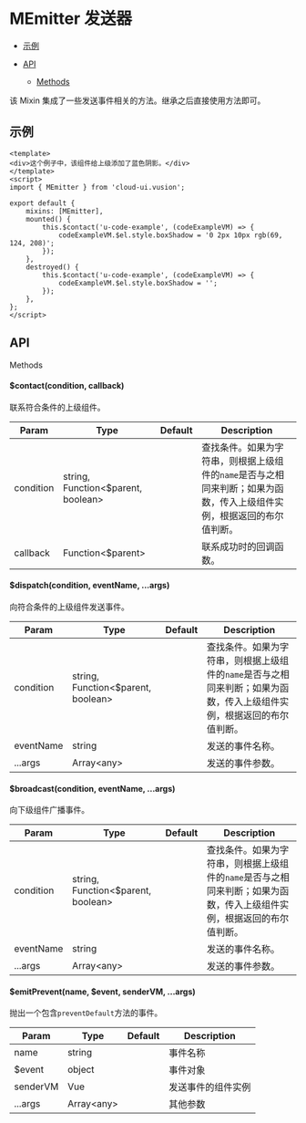 <!-- 该 README.md 根据 api.yaml 和 docs/*.md 自动生成，为了方便在 GitHub 和 NPM 上查阅。如需修改，请查看源文件 -->

# MEmitter 发送器

- [示例](#示例)

- [API]()
    - [Methods](#methods)

该 Mixin 集成了一些发送事件相关的方法。继承之后直接使用方法即可。

## 示例
``` vue
<template>
<div>这个例子中，该组件给上级添加了蓝色阴影。</div>
</template>
<script>
import { MEmitter } from 'cloud-ui.vusion';

export default {
    mixins: [MEmitter],
    mounted() {
        this.$contact('u-code-example', (codeExampleVM) => {
            codeExampleVM.$el.style.boxShadow = '0 2px 10px rgb(69, 124, 208)';
        });
    },
    destroyed() {
        this.$contact('u-code-example', (codeExampleVM) => {
            codeExampleVM.$el.style.boxShadow = '';
        });
    },
};
</script>
```

## API
Methods

#### $contact(condition, callback)

联系符合条件的上级组件。

| Param | Type | Default | Description |
| ----- | ---- | ------- | ----------- |
| condition | string, Function\<$parent, boolean\> |  | 查找条件。如果为字符串，则根据上级组件的`name`是否与之相同来判断；如果为函数，传入上级组件实例，根据返回的布尔值判断。 |
| callback | Function\<$parent\> |  | 联系成功时的回调函数。 |

#### $dispatch(condition, eventName, ...args)

向符合条件的上级组件发送事件。

| Param | Type | Default | Description |
| ----- | ---- | ------- | ----------- |
| condition | string, Function\<$parent, boolean\> |  | 查找条件。如果为字符串，则根据上级组件的`name`是否与之相同来判断；如果为函数，传入上级组件实例，根据返回的布尔值判断。 |
| eventName | string |  | 发送的事件名称。 |
| ...args | Array\<any\> |  | 发送的事件参数。 |

#### $broadcast(condition, eventName, ...args)

向下级组件广播事件。

| Param | Type | Default | Description |
| ----- | ---- | ------- | ----------- |
| condition | string, Function\<$parent, boolean\> |  | 查找条件。如果为字符串，则根据上级组件的`name`是否与之相同来判断；如果为函数，传入上级组件实例，根据返回的布尔值判断。 |
| eventName | string |  | 发送的事件名称。 |
| ...args | Array\<any\> |  | 发送的事件参数。 |

#### $emitPrevent(name, $event, senderVM, ...args)

抛出一个包含`preventDefault`方法的事件。

| Param | Type | Default | Description |
| ----- | ---- | ------- | ----------- |
| name | string |  | 事件名称 |
| $event | object |  | 事件对象 |
| senderVM | Vue |  | 发送事件的组件实例 |
| ...args | Array\<any\> |  | 其他参数 |


